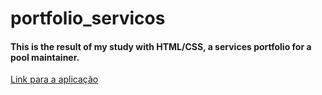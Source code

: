 # portfolio_servicos
<h4>This is the result of my study with HTML/CSS, a services portfolio for a pool maintainer.</h4>
<a href="https://topiscinas.netlify.app/">Link para a aplicação</a>
